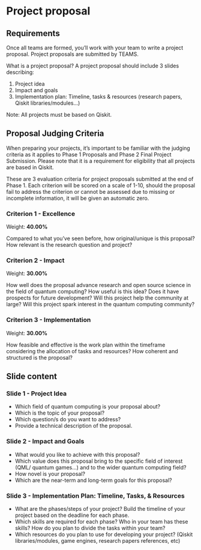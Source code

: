 # Project proposal

## Requirements

Once all teams are formed, you’ll work with your team to write a project proposal. Project proposals are submitted by TEAMS.

What is a project proposal? A project proposal should include 3 slides describing: 

1. Project idea
2. Impact and goals
3. Implementation plan: Timeline, tasks & resources (research papers, Qiskit libraries/modules...) 

Note: All projects must be based on Qiskit. 

## Proposal Judging Criteria

When preparing your projects, it’s important to be familiar with the judging criteria as it applies to Phase 1 Proposals and Phase 2 Final Project Submission. Please note that it is a requirement for eligibility that all projects are based in Qiskit. 

These are 3 evaluation criteria for project proposals submitted at the end of Phase 1. Each criterion will be scored on a scale of 1-10, should the proposal fail to address the criterion or cannot be assessed due to missing or incomplete information, it will be given an automatic zero.

### Criterion 1 - Excellence
Weight: **40.00%**

Compared to what you’ve seen before, how original/unique is this proposal? 
How relevant is the research question and project?

### Criterion 2 - Impact
Weight: **30.00%**

How well does the proposal advance research and open source science in the field of quantum computing? 
How useful is this idea? Does it have prospects for future development? 
Will this project help the community at large? Will this project spark interest in the quantum computing community?

### Criterion 3 - Implementation
Weight: **30.00%**

How feasible and effective is the work plan within the timeframe considering the allocation of tasks and resources?
How coherent and structured is the proposal? 


## Slide content

### Slide 1 - Project Idea
- Which field of quantum computing is your proposal about? 
- Which is the topic of your proposal? 
- Which question/s do you want to address? 
- Provide a technical description of the proposal. 

### Slide 2 - Impact and Goals
- What would you like to achieve with this proposal? 
- Which value does this proposal bring to the specific field of interest (QML/ quantum games...) and to the wider quantum computing field? 
- How novel is your proposal? 
- Which are the near-term and long-term goals for this proposal?   

### Slide 3 - Implementation Plan: Timeline, Tasks, & Resources
- What are the phases/steps of your project? Build the timeline of your project based on the deadline for each phase.
- Which skills are required for each phase? Who in your team has these skills? How do you plan to divide the tasks within your team? 
- Which resources do you plan to use for developing your project? (Qiskit libraries/modules, game engines, research papers references, etc) 
